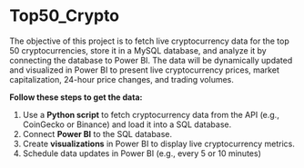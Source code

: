 # Top50_Crypto
The objective of this project is to fetch live cryptocurrency data for the top 50 cryptocurrencies, store it in a MySQL database, and analyze it by connecting the database to Power BI. 
The data will be dynamically updated and visualized in Power BI to present live cryptocurrency prices, market capitalization, 24-hour price changes, and trading volumes.

**Follow these steps to get the data:**

1. Use a **Python script** to fetch cryptocurrency data from the API (e.g., CoinGecko or Binance) and load it into a SQL database.
2. Connect **Power BI** to the SQL database.
3. Create **visualizations** in Power BI to display live cryptocurrency metrics.
4. Schedule data updates in Power BI (e.g., every 5 or 10 minutes)
